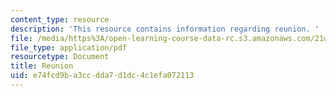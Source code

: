 ```yaml
---
content_type: resource
description: 'This resource contains information regarding reunion. '
file: /media/https%3A/open-learning-course-data-rc.s3.amazonaws.com/21w-015-writing-and-rhetoric-writing-about-sports-fall-2013/e74fcd9ba3ccdda7d1dc4c1efa072113_MIT21W_015F13_ChiofReuFin1.pdf
file_type: application/pdf
resourcetype: Document
title: Reunion
uid: e74fcd9b-a3cc-dda7-d1dc-4c1efa072113
---
```

